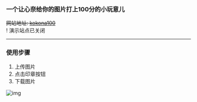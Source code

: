 ### 一个让心奈给你的图片打上100分的小玩意儿

~~网站地址: [kokona100]()~~  
! 演示站点已关闭

----------------

### 使用步骤
1. 上传图片
2. 点击印章按钮
3. 下载图片


![img](https://pic1.imgdb.cn/item/634d46bf16f2c2beb14a38b8.png)
